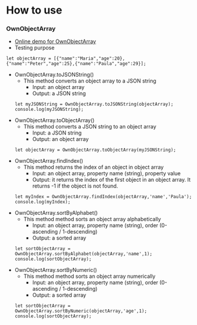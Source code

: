 # How to use
### OwnObjectArray
* [Online demo for OwnObjectArray](https://codepen.io/khois/pen/aqRdqz)
* Testing purpose
```
let objectArray = [{"name":"Maria","age":20},{"name":"Peter","age":25},{"name":"Paula","age":29}];
```
* OwnObjectArray.toJSONString()
    * This method converts an object array to a JSON string
        * Input: an object array
        * Output: a JSON string
    ```
    let myJSONString = OwnObjectArray.toJSONString(objectArray);   
    console.log(myJSONString);
    ```
* OwnObjectArray.toObjectArray()
    * This method converts a JSON string to an object array
        * Input: a JSON string
        * Output: an object array
    ```
    let objectArray = OwnObjectArray.toObjectArray(myJSONString);
    ```
* OwnObjectArray.findIndex()
    * This method returns the index of an object in object array
        * Input: an object array, property name (string), property value
        * Output: it returns the index of the first object in an object array. It returns -1 if the object is not found. 
    ```
    let myIndex = OwnObjectArray.findIndex(objectArray,'name','Paula');   
    console.log(myIndex);
    ```
* OwnObjectArray.sortByAlphabet()
    * This method method sorts an object array alphabetically
        * Input: an object array, property name (string), order (0-ascending / 1-descending)
        * Output: a sorted array
    ```
    let sortObjectArray = OwnObjectArray.sortByAlphabet(objectArray,'name',1);
    console.log(sortObjectArray);
    ```
* OwnObjectArray.sortByNumeric()
   * This method method sorts an object array numerically
       * Input: an object array, property name (string), order (0-ascending / 1-descending)
       * Output: a sorted array
   ```
   let sortObjectArray = OwnObjectArray.sortByNumeric(objectArray,'age',1);
   console.log(sortObjectArray);
   ```